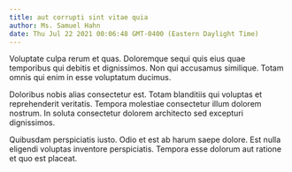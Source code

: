 ```yaml
---
title: aut corrupti sint vitae quia
author: Ms. Samuel Hahn
date: Thu Jul 22 2021 00:06:48 GMT-0400 (Eastern Daylight Time)
---
```

Voluptate culpa rerum et quas. Doloremque sequi quis eius quae temporibus qui debitis et dignissimos. Non qui accusamus similique. Totam omnis qui enim in esse voluptatum ducimus.

 Doloribus nobis alias consectetur est. Totam blanditiis qui voluptas et reprehenderit veritatis. Tempora molestiae consectetur illum dolorem nostrum. In soluta consectetur dolorem architecto sed excepturi dignissimos.

 Quibusdam perspiciatis iusto. Odio et est ab harum saepe dolore. Est nulla eligendi voluptas inventore perspiciatis. Tempora esse dolorum aut ratione et quo est placeat.